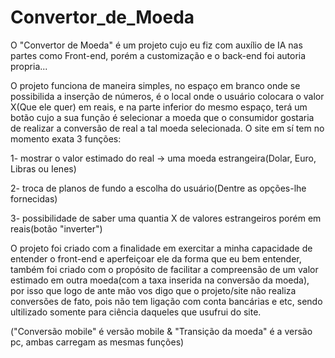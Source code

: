 # Convertor_de_Moeda
O "Convertor de Moeda" é um projeto cujo eu fiz com auxílio de IA nas partes como Front-end, porém a customização e o back-end foi autoria propria...

O projeto funciona de maneira simples, no espaço em branco onde se possibilida a inserção de números, é o local onde o usuário colocara o valor X(Que ele quer) em reais, e na parte inferior do mesmo espaço, terá um botão cujo a sua função é selecionar a moeda que o consumidor gostaria de realizar a conversão de real a tal moeda selecionada. O site em sí tem no momento exata 3 funções:

1- mostrar o valor estimado do real -> uma moeda estrangeira(Dolar, Euro, Libras ou Ienes)

2- troca de planos de fundo a escolha do usuário(Dentre as opções-lhe fornecidas)

3- possibilidade de saber uma quantia X de valores estrangeiros porém em reais(botão "inverter")


O projeto foi criado com a finalidade em exercitar a minha capacidade de entender o front-end e aperfeiçoar ele da forma que eu bem entender, também foi criado com o propósito de facilitar a compreensão de um valor estimado em outra moeda(com a taxa inserida na conversão da moeda), por isso que logo de ante mão vos digo que o projeto/site não realiza conversões de fato, pois não tem ligação com conta bancárias e etc, sendo ultilizado somente para ciência daqueles que usufrui do site.

("Conversão mobile" é versão mobile & "Transição da moeda" é a versão pc, ambas carregam as mesmas funções)
